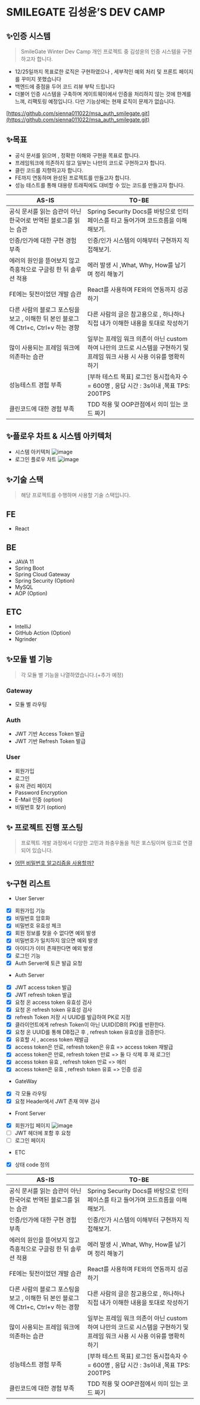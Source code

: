# SMILEGATE 김성윤’S DEV CAMP

## ✨인증 시스템

> SmileGate Winter Dev Camp 개인 프로젝트 중 김성윤의 인증 시스템을 구현하고자 합니다.

- 12/25일까지  목표로한 로직은 구현하였으나 , 세부적인 예외 처리 및 프론트 페이지를 꾸미지 못했습니다
- 백엔드에 중점을 두어 코드 리뷰 부탁 드립니다
- 더불어 인증 시스템을 구축하며 게이트웨이에서 인증을 처리하지 않는 것에 한계를 느껴, 리팩토링 예정입니다. 다만 기능상에는 현재 로직이 문제가 없습니다.

[https://github.com/sienna011022/msa_auth_smilegate.git](https://github.com/sienna011022/msa_auth_smilegate.git)

## ✨목표

- 공식 문서를 읽으며 , 정확한 이해와 구현을 목표로 합니다.
- 프레임워크에 의존하지 않고 일부는 나만의 코드로 구현하고자 합니다.
- 클린 코드를 지향하고자 합니다.
- FE까지 연동하며 완성된 프로젝트를 만들고자 합니다.
- 성능 테스트를 통해 대용량 트래픽에도 대비할 수 있는 코드를 만들고자 합니다.

| AS-IS | TO-BE                                                                    |
| --- |--------------------------------------------------------------------------|
| 공식 문서를 읽는 습관이 아닌 한국어로 번역된 블로그를 읽는 습관 | Spring Security Docs를 바탕으로 인터페이스를 타고 들어가며 코드흐름을 이해해보기.                   |
| 인증/인가에 대한 구현 경험 부족 | 인증/인가 시스템의 이해부터 구현까지 직접해보기.                                              |
| 에러의 원인을 뜯어보지 않고 즉흥적으로 구글링 한 뒤 솔루션 적용 | 에러 발생 시 ,What, Why, How를 남기며 정리 해놓기                                      |
| FE에는 뒷전이었던 개발 습관 | React를 사용하며 FE와의 연동까지 성공하기                                               |
| 다른 사람의 블로그 포스팅을 보고 , 이해한 뒤 본인 블로그에 Ctrl+c, Ctrl+v 하는 경향 | 다른 사람의 글은 참고용으로 , 하나하나 직접 내가 이해한 내용을 토대로 작성하기                            |
| 많이 사용되는 프레임 워크에 의존하는 습관 | 일부는 프레임 워크 의존이 아닌 custom하여 나만의 코드로 시스템을 구현하기 및 프레임 워크 사용 시 사용 이유를 명확히 하기 |
| 성능테스트 경험 부족 | [부하 테스트 목표] 로그인 동시접속자 수 = 600명 , 응답 시간  : 3s이내 ,목표 TPS: 200TPS           |
| 클린코드에 대한 경험 부족 | TDD 적용 및 OOP관점에서 의미 있는 코드 짜기                                             |


## ✨플로우 차트 & 시스템 아키텍처
* 시스템 아키텍처
![image](https://user-images.githubusercontent.com/90383376/207228855-190cd352-62d0-4847-8cdd-f71e6dcd059a.png)
* 로그인 플로우 차트
![image](https://user-images.githubusercontent.com/90383376/207228872-4cae3609-9381-4e72-9578-6d4b9286dd7c.png)


## ✨기술 스택

> 해당 프로젝트를 수행하며 사용할 기술 스택입니다.
> 

## FE

- React

## BE

- JAVA 11
- Spring Boot
- Spring Cloud Gateway
- Spring Security (Option)
- MySQL
- AOP (Option)

## ETC

- IntelliJ
- GitHub Action (Option)
- Ngrinder

## ✨모듈 별 기능

> 각 모듈 별 기능을 나열하였습니다.(+추가 예정)
> 

### Gateway

- 모듈 별 라우팅

### Auth

- JWT 기반  Access Token 발급
- JWT 기반 Refresh Token 발급

### User

- 회원가입
- 로그인
- 유저 관리 페이지
- Password Encryption
- E-Mail 인증 (option)
- 비밀번호 찾기 (option)

## ✨ 프로젝트 진행 포스팅

> 프로젝트 개발 과정에서 다양한 고민과 좌충우돌을 적은 포스팅이며 링크로 연결되어 있습니다.
- [어떤 비밀번호 알고리즘을 사용할까?](https://sienna1022.tistory.com/entry/%EC%96%B4%EB%96%A4-%EB%B9%84%EB%B0%80%EB%B2%88%ED%98%B8-%EC%95%8C%EA%B3%A0%EB%A6%AC%EC%A6%98%EC%9D%84-%EC%8D%A8%EC%95%BC-%ED%95%A0%EA%B9%8C)

## ✨구현 리스트

* User Server
- [X] 회원가입 기능
- [X] 비밀번호 암호화
- [X] 비밀번호 유효성 체크
- [X] 회원 정보를 찾을 수 없다면 예외 발생
- [X] 비밀번호가 일치하지 않으면 예외 발생
- [X] 아이디가 이미 존재한다면 예외 발생
- [X] 로그인 기능
- [X] Auth Server에 토큰 발급 요청

* Auth Server
- [X] JWT access token 발급
- [X] JWT refresh token 발급
- [X] 요청 온 access token 유효성 검사
- [X] 요청 온 refresh token 유효성 검사
- [X] refresh Token 저장 시 UUID를 발급하여 PK로 지정
- [X] 클라이언트에게 refresh Token이 아닌 UUID(DB의 PK)를 반환한다.
- [X] 요청 온 UUID를 통해 DB접근 후 , refresh token 유효성을 검증한다.
- [X] 유효할 시 , access token 재발급
- [X] access token은 만료, refresh token은 유효 => access token 재발급
- [X] access token은 만료, refresh token 만료 => 둘 다 삭제 후 재 로그인
- [X] access token 유효 , refresh token 만료 =>  에러
- [X] access token은 유효 , refresh token 유효  => 인증 성공 

* GateWay
- [X] 각 모듈 라우팅
- [X] 요청 Header에서 JWT 존재 여부 검사

* Front Server
- [X] 회원가입 페이지
![image](https://user-images.githubusercontent.com/90383376/206737250-a655a078-fcad-4798-9198-d5941219e568.png)
- [ ] JWT 헤더에 포함 후 요청
- [ ] 로그인 페이지

* ETC
- [X] 상태 code 정의

| AS-IS | TO-BE                                                                    |
| --- |--------------------------------------------------------------------------|
| 공식 문서를 읽는 습관이 아닌 한국어로 번역된 블로그를 읽는 습관 | Spring Security Docs를 바탕으로 인터페이스를 타고 들어가며 코드흐름을 이해해보기.                   |
| 인증/인가에 대한 구현 경험 부족 | 인증/인가 시스템의 이해부터 구현까지 직접해보기.                                              |
| 에러의 원인을 뜯어보지 않고 즉흥적으로 구글링 한 뒤 솔루션 적용 | 에러 발생 시 ,What, Why, How를 남기며 정리 해놓기                                      |
| FE에는 뒷전이었던 개발 습관 | React를 사용하며 FE와의 연동까지 성공하기                                               |
| 다른 사람의 블로그 포스팅을 보고 , 이해한 뒤 본인 블로그에 Ctrl+c, Ctrl+v 하는 경향 | 다른 사람의 글은 참고용으로 , 하나하나 직접 내가 이해한 내용을 토대로 작성하기                            |
| 많이 사용되는 프레임 워크에 의존하는 습관 | 일부는 프레임 워크 의존이 아닌 custom하여 나만의 코드로 시스템을 구현하기 및 프레임 워크 사용 시 사용 이유를 명확히 하기 |
| 성능테스트 경험 부족 | [부하 테스트 목표] 로그인 동시접속자 수 = 600명 , 응답 시간  : 3s이내 ,목표 TPS: 200TPS           |
| 클린코드에 대한 경험 부족 | TDD 적용 및 OOP관점에서 의미 있는 코드 짜기                                             |
